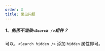 ```yaml
---
order: 3
title: 常见问题
---
```


##### 1、能否不渲染`<Search />`组件？

可以，`<Search hidden />` 添加 `hidden` 属性即可。


